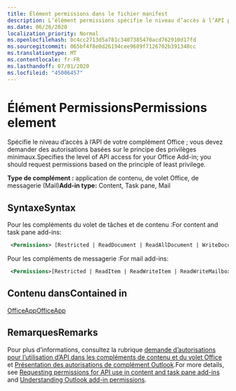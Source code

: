 ```yaml
---
title: Élément permissions dans le fichier manifest
description: L’élément permissions spécifie le niveau d’accès à l’API pour votre complément Office.
ms.date: 06/26/2020
localization_priority: Normal
ms.openlocfilehash: bc4cc2713d5a781c3407385470acd762910d17fd
ms.sourcegitcommit: 065bf4f8e0d26194cee9689f7126702b391340cc
ms.translationtype: MT
ms.contentlocale: fr-FR
ms.lasthandoff: 07/01/2020
ms.locfileid: "45006457"
---
```

# <a name="permissions-element"></a><span data-ttu-id="8aada-103">Élément Permissions</span><span class="sxs-lookup"><span data-stu-id="8aada-103">Permissions element</span></span>

<span data-ttu-id="8aada-104">Spécifie le niveau d’accès à l’API de votre complément Office ; vous devez demander des autorisations basées sur le principe des privilèges minimaux.</span><span class="sxs-lookup"><span data-stu-id="8aada-104">Specifies the level of API access for your Office Add-in; you should request permissions based on the principle of least privilege.</span></span>

<span data-ttu-id="8aada-105">**Type de complément :** application de contenu, de volet Office, de messagerie (Mail)</span><span class="sxs-lookup"><span data-stu-id="8aada-105">**Add-in type:** Content, Task pane, Mail</span></span>

## <a name="syntax"></a><span data-ttu-id="8aada-106">Syntaxe</span><span class="sxs-lookup"><span data-stu-id="8aada-106">Syntax</span></span>

<span data-ttu-id="8aada-107">Pour les compléments du volet de tâches et de contenu :</span><span class="sxs-lookup"><span data-stu-id="8aada-107">For content and task pane add-ins:</span></span>

```XML
 <Permissions> [Restricted | ReadDocument | ReadAllDocument | WriteDocument | ReadWriteDocument]</Permissions>
```

<span data-ttu-id="8aada-108">Pour les compléments de messagerie :</span><span class="sxs-lookup"><span data-stu-id="8aada-108">For mail add-ins:</span></span>

```XML
 <Permissions>[Restricted | ReadItem | ReadWriteItem | ReadWriteMailbox]</Permissions>
```

## <a name="contained-in"></a><span data-ttu-id="8aada-109">Contenu dans</span><span class="sxs-lookup"><span data-stu-id="8aada-109">Contained in</span></span>

[<span data-ttu-id="8aada-110">OfficeApp</span><span class="sxs-lookup"><span data-stu-id="8aada-110">OfficeApp</span></span>](officeapp.md)

## <a name="remarks"></a><span data-ttu-id="8aada-111">Remarques</span><span class="sxs-lookup"><span data-stu-id="8aada-111">Remarks</span></span>

<span data-ttu-id="8aada-112">Pour plus d’informations, consultez la rubrique [demande d’autorisations pour l’utilisation d’API dans les compléments de contenu et du volet Office](../../develop/requesting-permissions-for-api-use-in-content-and-task-pane-add-ins.md) et [Présentation des autorisations de complément Outlook](../../outlook/understanding-outlook-add-in-permissions.md).</span><span class="sxs-lookup"><span data-stu-id="8aada-112">For more details, see [Requesting permissions for API use in content and task pane add-ins](../../develop/requesting-permissions-for-api-use-in-content-and-task-pane-add-ins.md) and [Understanding Outlook add-in permissions](../../outlook/understanding-outlook-add-in-permissions.md).</span></span>
